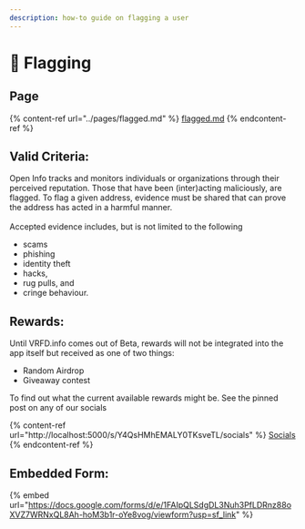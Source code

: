 ```yaml
---
description: how-to guide on flagging a user
---
```


# 🚩 Flagging

## Page

{% content-ref url="../pages/flagged.md" %}
[flagged.md](../pages/flagged.md)
{% endcontent-ref %}

## Valid Criteria:

Open Info tracks and monitors individuals or organizations through their perceived reputation. Those that have been (inter)acting maliciously, are flagged. To flag a given address, evidence must be shared that can prove the address has acted in a harmful manner.\
\
Accepted evidence includes, but is not limited to the following

* scams
* phishing
* identity theft
* hacks,
* rug pulls, and
* cringe behaviour.

## Rewards:

Until VRFD.info comes out of Beta, rewards will not be integrated into the app itself but received as one of two things:

* Random Airdrop
* Giveaway contest

To find out what the current available rewards might be. See the pinned post on any of our socials

{% content-ref url="http://localhost:5000/s/Y4QsHMhEMALY0TKsveTL/socials" %}
[Socials](http://localhost:5000/s/Y4QsHMhEMALY0TKsveTL/socials)
{% endcontent-ref %}

## Embedded Form:

{% embed url="https://docs.google.com/forms/d/e/1FAIpQLSdgDL3Nuh3PfLDRnz88oXVZ7WRNxQL8Ah-hoM3b1r-oYe8vog/viewform?usp=sf_link" %}
